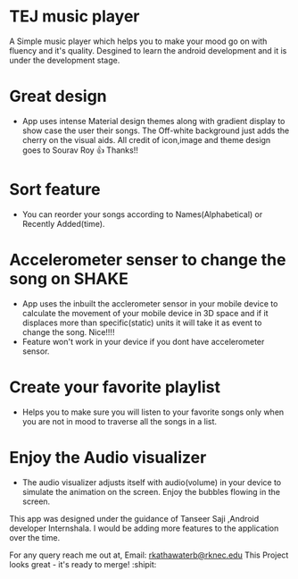 # TEJ music player
A Simple music player which helps you to make your mood go on with fluency and it's quality. Desgined to learn the android development and it is under the development stage.
 # Great design
 - App uses intense Material design themes along with gradient display to show case the user their songs. The Off-white background just adds the cherry on the visual aids. All credit of icon,image and theme design goes to Sourav Roy :+1:  Thanks!!
 # Sort feature
 - You can reorder your songs according to Names(Alphabetical) or Recently Added(time).
 # Accelerometer senser to change the song on SHAKE
 - App uses the inbuilt the acclerometer sensor in your mobile device to calculate the movement of your mobile device in 3D space and if it displaces more than specific(static) units it will take it as event to change the song. Nice!!!!
 - Feature won't work in your device if you dont have accelerometer sensor.
 # Create your favorite playlist
 - Helps you to make sure you will listen to your favorite songs only when you are not in mood to traverse all the songs in a list.
 # Enjoy the Audio visualizer
 - The audio visualizer adjusts itself with audio(volume) in your device to simulate the animation on the screen. Enjoy the bubbles flowing in the screen.

This app was designed under the guidance of Tanseer Saji ,Android developer Internshala. I would be adding more features to the application over the time.  

For any query reach me out at, Email: rkathawaterb@rknec.edu
This Project looks great - it's ready to merge! :shipit:
